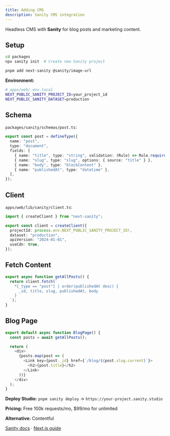 ```yaml
---
title: Adding CMS
description: Sanity CMS integration
---
```


Headless CMS with **Sanity** for blog posts and marketing content.

## Setup

```bash
cd packages
npx sanity init  # Create new Sanity project

pnpm add next-sanity @sanity/image-url
```

**Environment:**

```bash
# apps/web/.env.local
NEXT_PUBLIC_SANITY_PROJECT_ID=your_project_id
NEXT_PUBLIC_SANITY_DATASET=production
```

## Schema

`packages/sanity/schemas/post.ts`:

```typescript
export const post = defineType({
  name: "post",
  type: "document",
  fields: [
    { name: "title", type: "string", validation: (Rule) => Rule.required() },
    { name: "slug", type: "slug", options: { source: "title" } },
    { name: "body", type: "blockContent" },
    { name: "publishedAt", type: "datetime" },
  ],
});
```

## Client

`apps/web/lib/sanity/client.ts`:

```typescript
import { createClient } from "next-sanity";

export const client = createClient({
  projectId: process.env.NEXT_PUBLIC_SANITY_PROJECT_ID!,
  dataset: "production",
  apiVersion: "2024-01-01",
  useCdn: true,
});
```

## Fetch Content

```typescript
export async function getAllPosts() {
  return client.fetch(`
    *[_type == "post"] | order(publishedAt desc) {
      _id, title, slug, publishedAt, body
    }
  `);
}
```

## Blog Page

```typescript
export default async function BlogPage() {
  const posts = await getAllPosts();

  return (
    <div>
      {posts.map(post => (
        <Link key={post._id} href={`/blog/${post.slug.current}`}>
          <h2>{post.title}</h2>
        </Link>
      ))}
    </div>
  );
}
```

**Deploy Studio:** `pnpm sanity deploy` → `https://your-project.sanity.studio`

**Pricing:** Free 100k requests/mo, $99/mo for unlimited

**Alternative:** Contentful

[Sanity docs](https://sanity.io/docs) · [Next.js guide](https://sanity.io/guides/nextjs-app-router)
